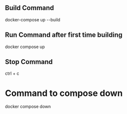 ## Build Command
docker-compose up --build

## Run Command after first time building
docker compose up

## Stop Command
ctrl + c

# Command to compose down
docker compose down